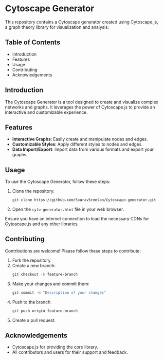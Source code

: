 # Cytoscape Generator  

This repository contains a Cytoscape generator created using Cytoscape.js, a graph theory library for visualization and analysis. 

## Table of Contents

- Introduction
- Features
- Usage
- Contributing
- Acknowledgements
 
## Introduction

The Cytoscape Generator is a tool designed to create and visualize complex networks and graphs. It leverages the power of Cytoscape.js to provide an interactive and customizable experience.

## Features 
   
- **Interactive Graphs**: Easily create and manipulate nodes and edges.
- **Customizable Styles**: Apply different styles to nodes and edges.
- **Data Import/Export**: Import data from various formats and export your graphs. 

## Usage

To use the Cytoscape Generator, follow these steps:

1. Clone the repository:
    ```bash
    git clone https://github.com/SouravSreelan/Cytoscape-generator.git
    ```
2. Open the `cyto-generator.html` file in your web browser.

Ensure you have an internet connection to load the necessary CDNs for Cytoscape.js and any other libraries.

## Contributing

Contributions are welcome! Please follow these steps to contribute:

1. Fork the repository.
2. Create a new branch:
    ```bash
    git checkout -b feature-branch
    ```
3. Make your changes and commit them:
    ```bash
    git commit -m "Description of your changes"
    ```
4. Push to the branch:
    ```bash
    git push origin feature-branch
    ```
5. Create a pull request.

## Acknowledgements

- Cytoscape.js for providing the core library.
- All contributors and users for their support and feedback.
  


